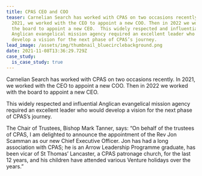```yaml
---
title: CPAS CEO and COO
teaser: Carnelian Search has worked with CPAS on two occasions recently. In
  2021, we worked with the CEO to appoint a new COO. Then in 2022 we worked with
  the board to appoint a new CEO.  This widely respected and influential
  Anglican evangelical mission agency required an excellent leader who would
  develop a vision for the next phase of CPAS’s journey.
lead_image: /assets/img/thumbnail_bluecirclebackground.png
date: 2021-11-08T13:36:29.729Z
case_study:
  is_case_study: true
---
```

Carnelian Search has worked with CPAS on two occasions recently. In 2021, we worked with the CEO to appoint a new COO. Then in 2022 we worked with the board to appoint a new CEO.

This widely respected and influential Anglican evangelical mission agency required an excellent leader who would develop a vision for the next phase of CPAS’s journey.

The Chair of Trustees, Bishop Mark Tanner, says: “On behalf of the trustees of CPAS, I am delighted to announce the appointment of the Rev Jon Scamman as our new Chief Executive Officer. Jon has had a long association with CPAS; he is an Arrow Leadership Programme graduate, has been vicar of St Thomas’ Lancaster, a CPAS patronage church, for the last 12 years, and his children have attended various Venture holidays over the years.”